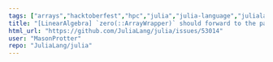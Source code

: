 ```yaml
---
tags: ["arrays","hacktoberfest","hpc","julia","julia-language","julialang","linear-algebra","machine-learning","numerical","programming-language","science","scientific"]
title: "[LinearAlgebra] `zero(::ArrayWrapper)` should forward to the parent"
html_url: "https://github.com/JuliaLang/julia/issues/53014"
user: "MasonProtter"
repo: "JuliaLang/julia"
---
```


